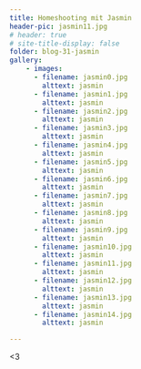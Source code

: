 ```yaml
---
title: Homeshooting mit Jasmin
header-pic: jasmin11.jpg
# header: true
# site-title-display: false
folder: blog-31-jasmin
gallery: 
    - images:
      - filename: jasmin0.jpg
        alttext: jasmin
      - filename: jasmin1.jpg
        alttext: jasmin
      - filename: jasmin2.jpg
        alttext: jasmin
      - filename: jasmin3.jpg
        alttext: jasmin
      - filename: jasmin4.jpg
        alttext: jasmin
      - filename: jasmin5.jpg
        alttext: jasmin
      - filename: jasmin6.jpg
        alttext: jasmin
      - filename: jasmin7.jpg
        alttext: jasmin
      - filename: jasmin8.jpg
        alttext: jasmin
      - filename: jasmin9.jpg
        alttext: jasmin
      - filename: jasmin10.jpg
        alttext: jasmin
      - filename: jasmin11.jpg
        alttext: jasmin      
      - filename: jasmin12.jpg
        alttext: jasmin
      - filename: jasmin13.jpg
        alttext: jasmin
      - filename: jasmin14.jpg
        alttext: jasmin      

---
```




&lt;3
